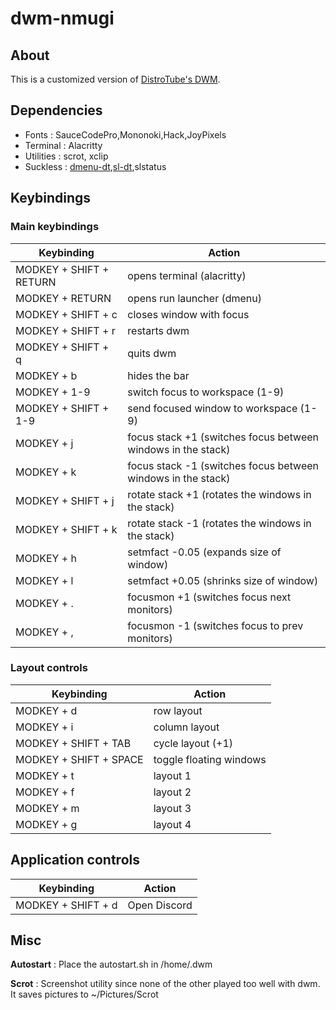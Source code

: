 # dwm-nmugi  

## About

This is a customized version of [DistroTube's DWM](https://gitlab.com/dwt1/dwm-distrotube.git).

## Dependencies

- Fonts : SauceCodePro,Mononoki,Hack,JoyPixels
- Terminal : Alacritty
- Utilities : scrot, xclip
- Suckless : [dmenu-dt](https://gitlab.com/dwt1/dmenu-distrotube),[sl-dt](https://gitlab.com/dwt1/st-distrotube),slstatus

## Keybindings

### Main keybindings

Keybinding| Action
---|---
| MODKEY + SHIFT + RETURN         | opens terminal (alacritty) 
| MODKEY + RETURN | opens run launcher (dmenu)
| MODKEY + SHIFT + c      | closes window with focus                                     
| MODKEY + SHIFT + r      | restarts dwm                                                 
| MODKEY + SHIFT + q      | quits dwm                                                    
| MODKEY + b              | hides the bar                                                
| MODKEY + 1-9            | switch focus to workspace (1-9)                              
| MODKEY + SHIFT + 1-9    | send focused window to workspace (1-9)                       
| MODKEY + j              | focus stack +1 (switches focus between windows in the stack) 
| MODKEY + k              | focus stack -1 (switches focus between windows in the stack) 
| MODKEY + SHIFT + j      | rotate stack +1 (rotates the windows in the stack)           
| MODKEY + SHIFT + k      | rotate stack -1 (rotates the windows in the stack)           
| MODKEY + h              | setmfact -0.05 (expands size of window)                      
| MODKEY + l              | setmfact +0.05 (shrinks size of window)                      
| MODKEY + .              | focusmon +1 (switches focus next monitors)                   
| MODKEY + ,              | focusmon -1 (switches focus to prev monitors)                

### Layout controls

| Keybinding             | Action                  |
|------------------------|-------------------------|
| MODKEY + d             | row layout              |
| MODKEY + i             | column layout           |
| MODKEY + SHIFT + TAB   | cycle layout (+1)       |
| MODKEY + SHIFT + SPACE | toggle floating windows |
| MODKEY + t             | layout 1                |
| MODKEY + f             | layout 2                |
| MODKEY + m             | layout 3                |
| MODKEY + g             | layout 4                |

## Application controls

Keybinding |Action
------|------
MODKEY + SHIFT + d | Open Discord


## Misc 

**Autostart** : Place the autostart.sh in /home/.dwm 

**Scrot** : Screenshot utility since none of the other played too well with dwm. It saves pictures to ~/Pictures/Scrot
